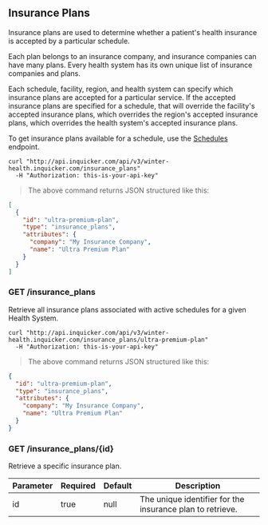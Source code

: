 ## Insurance Plans

Insurance plans are used to determine whether a patient's health insurance is accepted by a particular schedule.

Each plan belongs to an insurance company, and insurance companies can have many plans. Every health system has its own unique list of insurance companies and plans.

Each schedule, facility, region, and health system can specify which insurance plans are accepted for a particular service. If the accepted insurance plans are specified for a schedule, that will override the facility's accepted insurance plans, which overrides the region's accepted insurance plans, which overrides the health system's accepted insurance plans.

To get insurance plans available for a schedule, use the [Schedules](#schedules) endpoint.

```shell
curl "http://api.inquicker.com/api/v3/winter-health.inquicker.com/insurance_plans"
  -H "Authorization: this-is-your-api-key"
```

> The above command returns JSON structured like this:

```json
[
  {
    "id": "ultra-premium-plan",
    "type": "insurance_plans",
    "attributes": {
      "company": "My Insurance Company",
      "name": "Ultra Premium Plan"
    }
  }
]
```

### GET /insurance_plans

Retrieve all insurance plans associated with active schedules for a given Health System.

```shell
curl "http://api.inquicker.com/api/v3/winter-health.inquicker.com/insurance_plans/ultra-premium-plan"
  -H "Authorization: this-is-your-api-key"
```

> The above command returns JSON structured like this:

```json
{
  "id": "ultra-premium-plan",
  "type": "insurance_plans",
  "attributes": {
    "company": "My Insurance Company",
    "name": "Ultra Premium Plan"
  }
}
```

### GET /insurance_plans/{id}

Retrieve a specific insurance plan.

Parameter | Required | Default | Description
--------- | -------- | ------- | -----------
id | true | null | The unique identifier for the insurance plan to retrieve.
